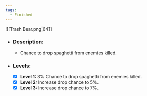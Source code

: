 ```yaml
---
tags:
  - Finished
---
```

![[Trash Bear.png|64]]
- ### Description:
	- Chance to drop spaghetti from enemies killed.
- ### Levels:
	- [x] **Level 1:** 3% Chance to drop spaghetti from enemies killed.
	- [x] **Level 2:** Increase drop chance to 5%.
	- [x] **Level 3:** Increase drop chance to 7%.